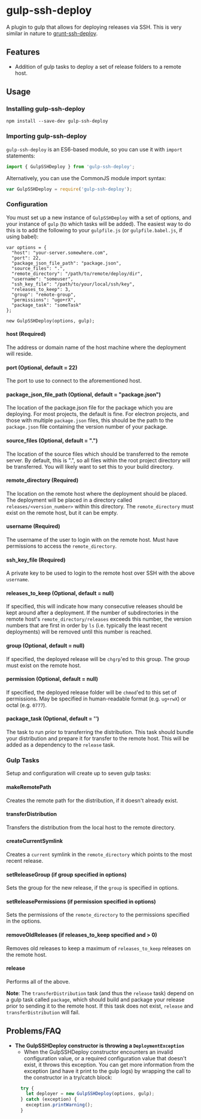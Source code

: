 gulp-ssh-deploy
===============
A plugin to gulp that allows for deploying releases via SSH. This is very similar in nature to [grunt-ssh-deploy](https://github.com/dasuchin/grunt-ssh-deploy).

Features
--------

- Addition of gulp tasks to deploy a set of release folders to a remote host.

Usage
------
### Installing gulp-ssh-deploy
```
npm install --save-dev gulp-ssh-deploy
```

### Importing gulp-ssh-deploy
`gulp-ssh-deploy` is an ES6-based module, so you can use it with `import` statements:
```javascript
import { GulpSSHDeploy } from 'gulp-ssh-deploy';
```

Alternatively, you can use the CommonJS module import syntax:
```javascript
var GulpSSHDeploy = require('gulp-ssh-deploy');
```

### Configuration
You must set up a new instance of `GulpSSHDeploy` with a set of options, and your instance of `gulp` (to which tasks will be added). The easiest way to do this is to add the following to your `gulpfile.js` (or `gulpfile.babel.js`, if using babel):
```
var options = {
  "host": "your-server.somewhere.com",
  "port": 22,
  "package_json_file_path": "package.json",
  "source_files": ".",
  "remote_directory": "/path/to/remote/deploy/dir",
  "username": "someuser",
  "ssh_key_file": "/path/to/your/local/ssh/key",
  "releases_to_keep": 3,
  "group": "remote-group",
  "permissions": "ugo+rX",
  "package_task": "someTask"
};

new GulpSSHDeploy(options, gulp);
```

#### host (Required)
The address or domain name of the host machine where the deployment will reside.

#### port (Optional, default = 22)
The port to use to connect to the aforementioned host.

#### package_json_file_path (Optional, default = "package.json")
The location of the package.json file for the package which you are deploying. For most projects, the default is fine. For electron projects, and those with multiple `package.json` files, this should be the path to the `package.json` file containing the version number of your package.

#### source_files (Optional, default = ".")
The location of the source files which should be transferred to the remote server. By default, this is ".", so all files within the root project directory will be transferred. You will likely want to set this to your build directory.

#### remote_directory (Required)
The location on the remote host where the deployment should be placed. The deployment will be placed in a directory called `releases/<version_number>` within this directory. The `remote_directory` must exist on the remote host, but it can be empty.

#### username (Required)
The username of the user to login with on the remote host. Must have permissions to access the `remote_directory`.

#### ssh_key_file (Required)
A private key to be used to login to the remote host over SSH with the above `username`.

#### releases_to_keep (Optional, default = null)
If specified, this will indicate how many consecutive releases should be kept around after a deployment. If the number of subdirectories in the remote host's `remote_directory/releases` exceeds this number, the version numbers that are first in order by `ls` (i.e. typically the least recent deployments) will be removed until this number is reached.

#### group (Optional, default = null)
If specified, the deployed release will be `chgrp`'ed to this group. The group must exist on the remote host.

#### permission (Optional, default = null)
If specified, the deployed release folder will be `chmod`'ed to this set of permissions. May be specified in human-readable format (e.g. `ug+rwX`) or octal (e.g. `0777`).

#### package_task (Optional, default = '')
The task to run prior to transferring the distribution. This task should bundle your distribution and prepare it for transfer to the remote host. This will be added as a dependency to the `release` task.

### Gulp Tasks
Setup and configuration will create up to seven gulp tasks:

#### makeRemotePath
Creates the remote path for the distribution, if it doesn't already exist.

#### transferDistribution
Transfers the distribution from the local host to the remote directory.

#### createCurrentSymlink
Creates a `current` symlink in the `remote_directory` which points to the most recent release.

#### setReleaseGroup (if group specified in options)
Sets the group for the new release, if the `group` is specified in options.

#### setReleasePermissions (if permission specified in options)
Sets the permissions of the `remote_directory` to the permissions specified in the options.

#### removeOldReleases (if releases_to_keep specified and > 0)
Removes old releases to keep a maximum of `releases_to_keep` releases on the remote host.

#### release
Performs all of the above.

**Note**: The `transferDistribution` task (and thus the `release` task) depend on a gulp task called `package`, which should build and package your release prior to sending it to the remote host. If this task does not exist, `release` and `transferDistribution` will fail.

Problems/FAQ
-------------

- **The GulpSSHDeploy constructor is throwing a `DeploymentException`**
  - When the GulpSSHDeploy constructor encounters an invalid configuration value, or a required configuration value that doesn't exist, it throws this exception. You can get more information from the exception (and have it print to the gulp logs) by wrapping the call to the constructor in a try/catch block:
  ```javascript
    try {
      let deployer = new GulpSSHDeploy(options, gulp);
    } catch (exception) {
      exception.printWarning();
    }
  ```
